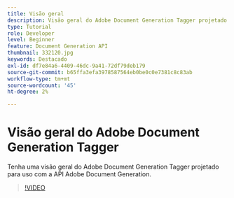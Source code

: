 ```yaml
---
title: Visão geral
description: Visão geral do Adobe Document Generation Tagger projetado para uso com a API de geração de documento Adobe
type: Tutorial
role: Developer
level: Beginner
feature: Document Generation API
thumbnail: 332120.jpg
keywords: Destacado
exl-id: df7e84a6-4409-46dc-9a41-72df79deb179
source-git-commit: b65ffa3efa3978587564eb0be0c0e7381c8c83ab
workflow-type: tm+mt
source-wordcount: '45'
ht-degree: 2%

---
```


# Visão geral do Adobe Document Generation Tagger

Tenha uma visão geral do Adobe Document Generation Tagger projetado para uso com a API Adobe Document Generation.

>[!VIDEO](https://video.tv.adobe.com/v/332120?hidetitle=true)
